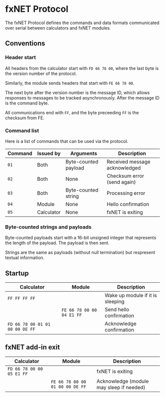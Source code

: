# fxNET Protocol
The fxNET Protocol defines the commands and data formats communicated over serial between calculators and fxNET modules.

## Conventions
### Header start
All headers from the calculator start with `FD 66 78 00`, where the last byte is the version number of the protocol.

Similarly, the module sends headers that start with `FE 66 78 00`.

The next byte after the version number is the message ID, which allows responses to messages to be tracked asynchronously. After the message ID is the command byte.

All communications end with `FF`, and the byte preceeding `FF` is the checksum from FE.

### Command list
Here is a list of commands that can be used via the protocol.

| Command | Issued by | Arguments | Description |
|-|-|-|-|
| `01` | Both | Byte-counted payload | Received message acknowledged |
| `02` | Both | None | Checksum error (send again) |
| `03` | Both | Byte-counted string | Processing error |
| `04` | Module | None | Hello confirmation |
| `05` | Calculator | None | fxNET is exiting |

### Byte-counted strings and payloads
Byte-counted payloads start with a 16-bit unsigned integer that represents the length of the payload. The payload is then sent.

Strings are the same as payloads (without null termination) but respresent textual information.

## Startup
| Calculator | Module | Description |
|-|-|-|
| `FF FF FF FF` | | Wake up module if it is sleeping |
| | `FE 66 78 00 00 04 E1 FF` | Send hello confirmation |
| `FD 66 78 00 01 01 00 00 DE FF` | | Acknowledge confirmation |

## fxNET add-in exit
| Calculator | Module | Description |
|-|-|-|
| `FD 66 78 00 00 05 E1 FF` | | fxNET is exiting |
| | `FE 66 78 00 00 01 00 00 DE FF` | Acknowledge (module may sleep if needed) |